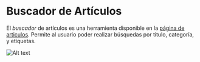 # Buscador de Artículos
 
El *buscador* de artículos es una herramienta disponible en la [página de articulos](https://www.codenjobs.com/blogs). Permite al usuario poder realizar búsquedas por titulo, categoría, y etiquetas.
 
![Alt text](https://res.cloudinary.com/codenjobs/image/upload/v1663506439/user/file/rzocowek7abuhtlyeupg.png)